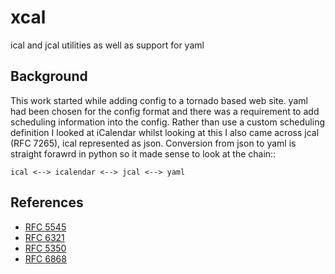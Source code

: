 # xcal

ical and jcal utilities as well as support for yaml

## Background

This work started while adding config to a tornado based web site.
yaml had been chosen for the config format and there was a requirement to add
scheduling information into the config. Rather than use a custom scheduling
definition I looked at iCalendar whilst looking at this I also came across
jcal (RFC 7265), ical represented as json. Conversion from json to yaml is
straight forawrd in python so it made sense to look at the chain::

    ical <--> icalendar <--> jcal <--> yaml

## References

* [RFC 5545](http://tools.ietf.org/html/rfc5545)
* [RFC 6321](http://tools.ietf.org/html/rfc6321)
* [RFC 5350](http://tools.ietf.org/html/rfc6350)
* [RFC 6868](http://tools.ietf.org/html/rfc6868)
